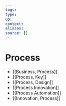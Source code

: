 ```yaml
---
tags:
type:
up:
context:
aliases:
source: []
---
```


# Process

- [[Business, Process]]
- [[Process, Key]]
- [[Process, Design]]
- [[Process Innovation]]
- [[Process Automation]]
- [[Innovation, Process]]
